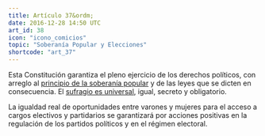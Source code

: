 ```yaml
---
title: Artículo 37&ordm;
date: 2016-12-28 14:50 UTC
art_id: 38
icon: "icono_comicios"
topic: "Soberanía Popular y Elecciones"
shortcode: "art_37"
---
```

Esta Constitución garantiza el pleno ejercicio de los derechos políticos, con arreglo al [principio de la soberanía popular](http://es.wikipedia.org/wiki/Soberan%C3%ADa_popular) y de las leyes que se dicten en consecuencia. El [sufragio es universal](http://es.wikipedia.org/wiki/Sufragio_universal), igual, secreto y obligatorio.

La igualdad real de oportunidades entre varones y mujeres para el acceso a cargos electivos y partidarios se garantizará por acciones positivas en la regulación de los partidos políticos y en el régimen electoral.
